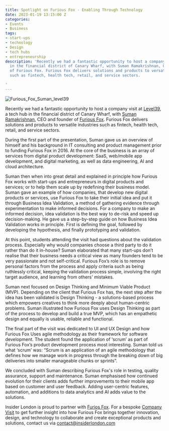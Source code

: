 ```yaml
---
title: Spotlight on Furious Fox - Enabling Through Technology
date: 2023-01-19 13:15:00 Z
categories:
- Events
- Business
tags:
- start-ups
- technology
- Design
- tech hubs
- entrepreneurship
description: 'Recently we had a fantastic opportunity to host a company visit at Level39,
  in the financial district of Canary Wharf, with Suman Ramakrishnan, CEO and founder
  of Furious Fox. Furious Fox delivers solutions and products to versatile industries
  such as fintech, health tech, retail, and service sectors.

'
---
```


![Furious_Fox_Suman_level39](/uploads/FF-touched.jpg)

Recently we had a fantastic opportunity to host a company visit at [Level39](https://www.insiderlondon.com/blog/level39-tech-hub-canary-wharf/), a tech hub in the financial district of Canary Wharf, with [Suman Ramakrishnan](https://www.linkedin.com/in/suman-ramakrishnan/), CEO and founder of [Furious Fox](https://furiousfox.co.uk/). Furious Fox delivers solutions and products to versatile industries such as fintech, health tech, retail, and service sectors.

During the first part of the presentation, Suman gave us an overview of himself and his background in IT consulting and product management prior to funding Furious Fox in 2016. At the core of the business is an array of services from digital product development: SaaS, web/mobile app development, and digital marketing, as well as data engineering, AI and cloud architecture.  

Suman then when into great detail and explained in principle how Furious Fox works with start-ups and entrepreneurs in digital products and services; or to help them scale up by redefining their business model. Suman gave an example of how companies, that develop new digital products or services, use Furious Fox to take their initial idea and put it through Business Idea Validation, a method of gathering evidence through experimentation to make informed decisions. For a company to make an informed decision, idea validation is the best way to de-risk and speed up decision-making. He gave us a step-by-step guide on how Business Idea Validation works in principle. First is defining the goal, followed by developing the hypothesis, and finally prototyping and validation. 

At this point, students attending the visit had questions about the validation process. Especially why would companies choose a third party to do it rather than do it in-house? Suman elaborated that many start-ups don’t realise that their business needs a critical view as many founders tend to be very passionate and not self-critical. Furious Fox’s role is to remove personal factors from the process and apply criteria such as being ruthlessly critical, keeping the validation process simple, involving the right target audience, and learning from others' mistakes. 

Suman next focused on Design Thinking and Minimum Viable Product (MVP). Depending on the client that Furious Fox has, the next step after the idea has been validated is Design Thinking - a solutions-based process which empowers creatives to think more deeply about human-centric problems. Suman illustrated how Furious Fox uses Design Thinking as part of the process to develop and build a true MVP, which has an empathetic design and equally is usable, reliable and functional.  

The final part of the visit was dedicated to UI and UX Design and how Furious Fox Uses agile methodology as their framework for software development.  The student found the application of ‘scrum’ as part of Furious Fox’s product development process most interesting. Suman told us what ‘scrum’ was: “Scrum is an application of an agile methodology that defines how we manage work in progress through the breaking down of big deliveries into smaller manageable chunks or sprints”.

We concluded with Suman describing Furious Fox's role in testing, quality assurance, support and maintenance. Suman emphasised how continued evolution for their clients adds further improvements to their mobile app based on customer and user feedback. Adding user-centric features, automation, and additions to data analytics and AI adds value to the solutions.


Insider London is proud to partner with [Furios Fox](https://furiousfox.co.uk/). For a bespoke [Company Visit](https://www.insiderlondon.com/london/company-visits/) to get further insight into how Furious Fox brings together innovation, design, and technology to collaborate and create exceptional products and solutions, contact us via <a href="mailto:contact@insiderlondon.com">contact@insiderlondon.com</a>

